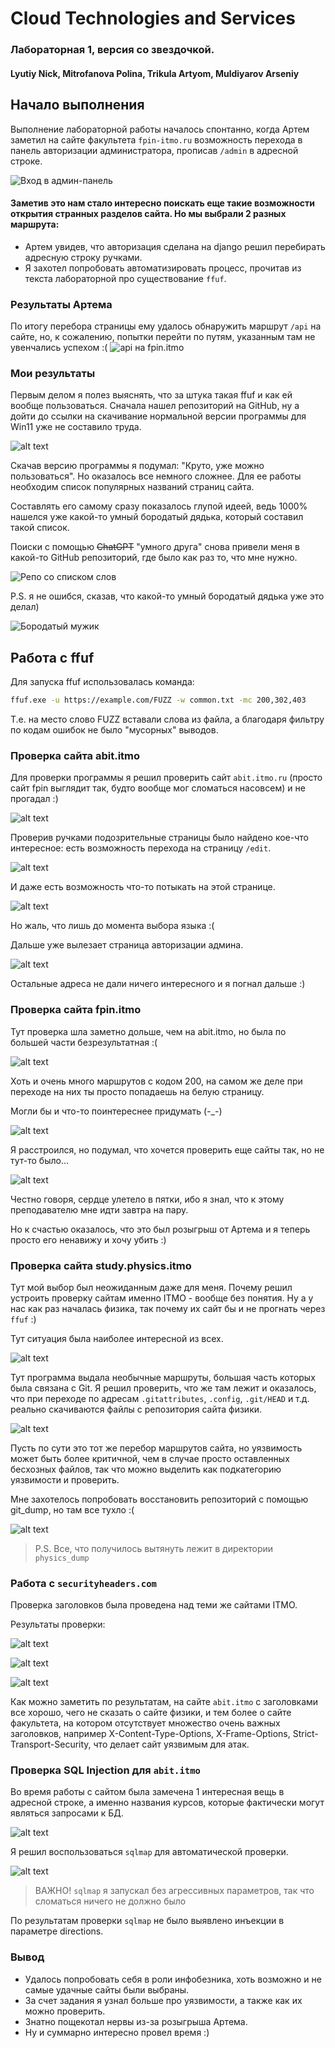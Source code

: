 # Cloud Technologies and Services
### Лабораторная 1, версия со звездочкой.

#### Lyutiy Nick, Mitrofanova Polina, Trikula Artyom, Muldiyarov Arseniy

## Начало выполнения

Выполнение лабораторной работы началось спонтанно, когда Артем заметил на сайте факультета `fpin-itmo.ru` возможность перехода в панель авторизации администратора, прописав `/admin` в адресной строке. 

![Вход в админ-панель](images/image_1.png)

#### Заметив это нам стало интересно поискать еще такие возможности открытия странных разделов сайта. Но мы выбрали 2 разных маршрута:
- Артем увидев, что авторизация сделана на django решил перебирать адресную строку ручками.
- Я захотел попробовать автоматизировать процесс, прочитав из текста лабораторной про существование `ffuf`.

### Результаты Артема

По итогу перебора страницы ему удалось обнаружить маршрут `/api` на сайте, но, к сожалению, попытки перейти по путям, указанным там не увенчались успехом :(
    ![api на fpin.itmo](images/image_2.png)

### Мои результаты

Первым делом я полез выяснять, что за штука такая ffuf и как ей вообще пользоваться. Сначала нашел репозиторий на GitHub, ну а дойти до ссылки на скачивание нормальной версии программы для Win11 уже не составило труда. 

![alt text](images/image_3.png)

Скачав версию программы я подумал: "Круто, уже можно пользоваться". Но оказалось все немного сложнее. Для ее работы необходим список популярных названий страниц сайта. 

Составлять его самому сразу показалось глупой идеей, ведь 1000% нашелся уже какой-то умный бородатый дядька, который составил такой список. 

Поиски с помощью ~~ChatGPT~~ "умного друга" снова привели меня в какой-то GitHub репозиторий, где было как раз то, что мне нужно.

![Репо со списком слов](images/image_4.png)

P.S. я не ошибся, сказав, что какой-то умный бородатый дядька уже это делал)

![Бородатый мужик](images/image_5.png)

## Работа с ffuf

Для запуска ffuf использовалась команда:

```bash
ffuf.exe -u https://example.com/FUZZ -w common.txt -mc 200,302,403
```

Т.е. на место слово FUZZ вставали слова из файла, а благодаря фильтру по кодам ошибок не было "мусорных" выводов.

### Проверка сайта abit.itmo

Для проверки программы я решил проверить сайт `abit.itmo.ru` (просто сайт fpin выглядит так, будто вообще мог сломаться насовсем) и не прогадал :)

![alt text](images/image_6.png)

Проверив ручками подозрительные страницы было найдено кое-что интересное: есть возможность перехода на страницу `/edit`. 

![alt text](images/image_7.png)

И даже есть возможность что-то потыкать на этой странице.

![alt text](images/image_8.png)

Но жаль, что лишь до момента выбора языка :(

Дальше уже вылезает страница авторизации админа.

![alt text](images/image_9.png)

Остальные адреса не дали ничего интересного и я погнал дальше :)

### Проверка сайта fpin.itmo

Тут проверка шла заметно дольше, чем на abit.itmo, но была по большей части безрезультатная :(

![alt text](images/image_10.png)

Хоть и очень много маршрутов с кодом 200, на самом же деле при переходе на них ты просто попадаешь на белую страницу. 

Могли бы и что-то поинтереснее придумать (-_-)

![alt text](images/image_11.png)

Я расстроился, но подумал, что хочется проверить еще сайты так, но не тут-то было...

![alt text](images/image_14.png)

Честно говоря, сердце улетело в пятки, ибо я знал, что к этому преподавателю мне идти завтра на пару. 

Но к счастью оказалось, что это был розыгрыш от Артема и я теперь просто его ненавижу и хочу убить :)

### Проверка сайта study.physics.itmo

Тут мой выбор был неожиданным даже для меня. Почему решил устроить проверку сайтам именно ITMO - вообще без понятия. Ну а у нас как раз началась физика, так почему их сайт бы и не прогнать через `ffuf` :)

Тут ситуация была наиболее интересной из всех.

![alt text](images/image_12.png)

Тут программа выдала необычные маршруты, большая часть которых была связана с Git. Я решил проверить, что же там лежит и оказалось, что при переходе по адресам `.gitattributes`, `.config`, `.git/HEAD` и т.д. реально скачиваются файлы с репозитория сайта физики.

![alt text](images/image_13.png)

Пусть по сути это тот же перебор маршрутов сайта, но уязвимость может быть более критичной, чем в случае просто оставленных бесхозных файлов, так что можно выделить как подкатегорию уязвимости и проверить.

Мне захотелось попробовать восстановить репозиторий с помощью git_dump, но там все тухло :(

![alt text](images/image_18.png)

> P.S. Все, что получилось вытянуть лежит в директории `physics_dump`

### Работа с `securityheaders.com`

Проверка заголовков была проведена над теми же сайтами ITMO.

Результаты проверки:

![alt text](images/image_15.png)


![alt text](images/image_16.png)

![alt text](images/image_17.png)

Как можно заметить по результатам, на сайте `abit.itmo` с заголовками все хорошо, чего не сказать о сайте физики, и тем более о сайте факультета, на котором отсутствует множество очень важных заголовков, например X-Content-Type-Options, X-Frame-Options, Strict-Transport-Security, что делает сайт уязвимым для атак.


### Проверка SQL Injection для `abit.itmo`

Во время работы с сайтом была замечена 1 интересная вещь в адресной строке, а именно названия курсов, которые фактически могут являться запросами к БД. 

![alt text](images/image_19.png)

Я решил воспользоваться `sqlmap` для автоматической проверки.

![alt text](image.png)

> ВАЖНО! `sqlmap` я запускал без агрессивных параметров, так что сломаться ничего не должно было

По результатам проверки `sqlmap` не было выявлено инъекции в параметре directions.

### Вывод

- Удалось попробовать себя в роли инфобезника, хоть возможно и не самые удачные сайты были выбраны. 
- За счет задания я узнал больше про уязвимости, а также как их можно проверить.
- Знатно пощекотал нервы из-за розыгрыша Артема.
- Ну и суммарно интересно провел время :)
